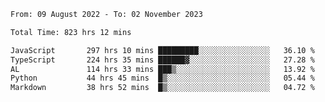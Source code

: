 
<!--START_SECTION:waka-->

```txt
From: 09 August 2022 - To: 02 November 2023

Total Time: 823 hrs 12 mins

JavaScript       297 hrs 10 mins █████████░░░░░░░░░░░░░░░░   36.10 %
TypeScript       224 hrs 35 mins ██████▓░░░░░░░░░░░░░░░░░░   27.28 %
AL               114 hrs 33 mins ███▒░░░░░░░░░░░░░░░░░░░░░   13.92 %
Python           44 hrs 45 mins  █▒░░░░░░░░░░░░░░░░░░░░░░░   05.44 %
Markdown         38 hrs 52 mins  █▒░░░░░░░░░░░░░░░░░░░░░░░   04.72 %
```

<!--END_SECTION:waka-->











